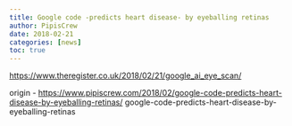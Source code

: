 ```yaml
---
title: Google code -predicts heart disease- by eyeballing retinas
author: PipisCrew
date: 2018-02-21
categories: [news]
toc: true
---
```


https://www.theregister.co.uk/2018/02/21/google_ai_eye_scan/

origin - https://www.pipiscrew.com/2018/02/google-code-predicts-heart-disease-by-eyeballing-retinas/ google-code-predicts-heart-disease-by-eyeballing-retinas